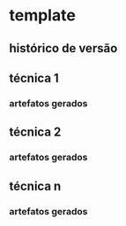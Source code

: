 # template

## histórico de versão

## técnica 1
### artefatos gerados

## técnica 2
### artefatos gerados

## técnica n
### artefatos gerados

